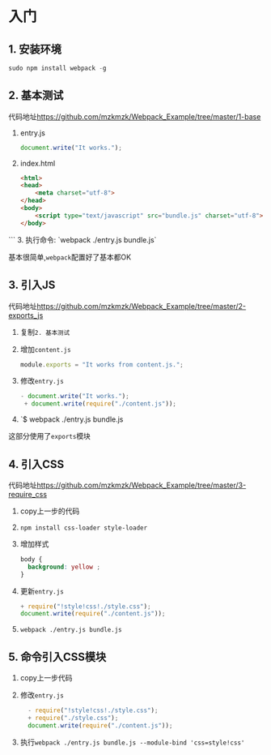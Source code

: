 
# 入门

## 1. 安装环境

```javascript
sudo npm install webpack -g
```

## 2. 基本测试

代码地址<https://github.com/mzkmzk/Webpack_Example/tree/master/1-base>

1. entry.js

    ```javascript
    document.write("It works.");
    ```
2. index.html

    ```html
    <html>
    <head>
        <meta charset="utf-8">
    </head>
    <body>
        <script type="text/javascript" src="bundle.js" charset="utf-8"></script>
    </body>
</html>
    ```
3. 执行命令: `webpack ./entry.js bundle.js`  

基本很简单,`webpack`配置好了基本都OK 
    
## 3. 引入JS

代码地址<https://github.com/mzkmzk/Webpack_Example/tree/master/2-exports_js>

1. 复制`2. 基本测试`
2. 增加`content.js`

    ```javascript
    module.exports = "It works from content.js.";
    ```
3. 修改`entry.js`

     ```javascript
     - document.write("It works.");
      + document.write(require("./content.js"));
     ```
4. `$ webpack ./entry.js bundle.js

这部分使用了`exports`模块

## 4. 引入CSS

代码地址<https://github.com/mzkmzk/Webpack_Example/tree/master/3-require_css>

1. copy上一步的代码
2. `npm install css-loader style-loader`
3. 增加样式

    ```css
    body { 
      background: yellow ;
    }
    ```
4. 更新`entry.js`

      ```javascript
    + require("!style!css!./style.css");
    document.write(require("./content.js"));
      ```
5. `webpack ./entry.js bundle.js`

## 5. 命令引入CSS模块

1. copy上一步代码
2. 修改`entry.js`

    ```javascript
      - require("!style!css!./style.css");
      + require("./style.css");
      document.write(require("./content.js"));
    ```
3. 执行`webpack ./entry.js bundle.js --module-bind 'css=style!css'
`    